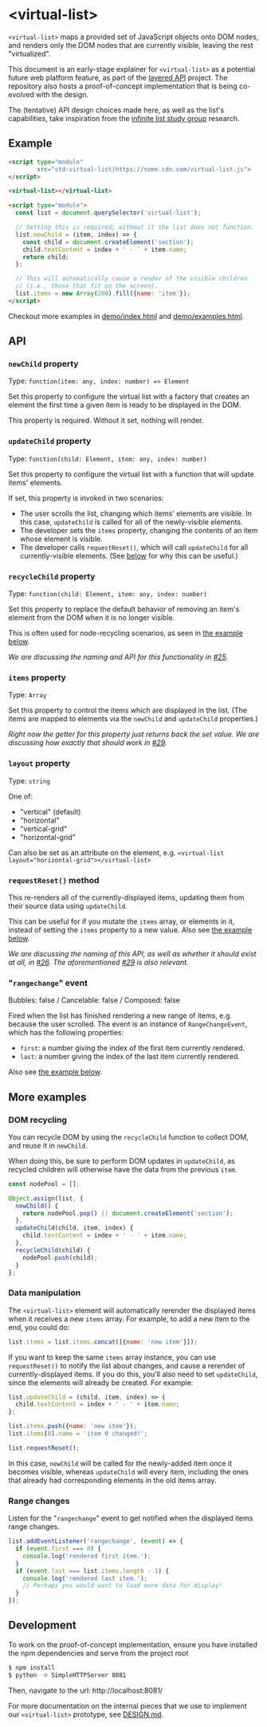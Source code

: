 # &lt;virtual-list&gt;

`<virtual-list>` maps a provided set of JavaScript objects onto DOM nodes, and renders only the DOM nodes that are currently visible, leaving the rest "virtualized".

This document is an early-stage explainer for `<virtual-list>` as a potential future web platform feature, as part of the [layered API](https://github.com/drufball/layered-apis) project. The repository also hosts a proof-of-concept implementation that is being co-evolved with the design.

The (tentative) API design choices made here, as well as the list's capabilities, take inspiration from the [infinite list study group](https://github.com/domenic/infinite-list-study-group) research.

## Example

```html
<script type="module"
        src="std:virtual-list|https://some.cdn.com/virtual-list.js">
</script>

<virtual-list></virtual-list>

<script type="module">
  const list = document.querySelector('virtual-list');

  // Setting this is required; without it the list does not function.
  list.newChild = (item, index) => {
    const child = document.createElement('section');
    child.textContent = index + ' - ' + item.name;
    return child;
  };

  // This will automatically cause a render of the visible children
  // (i.e., those that fit on the screen).
  list.items = new Array(200).fill({name: 'item'});
</script>
```

Checkout more examples in [demo/index.html](./demo/index.html) and [demo/examples.html](demo/examples.html).

## API

### `newChild` property

Type: `function(item: any, index: number) => Element`

Set this property to configure the virtual list with a factory that creates an element the first time a given item is ready to be displayed in the DOM.

This property is required. Without it set, nothing will render.

### `updateChild` property

Type: `function(child: Element, item: any, index: number)`

Set this property to configure the virtual list with a function that will update items' elements.

If set, this property is invoked in two scenarios:

* The user scrolls the list, changing which items' elements are visible. In this case, `updateChild` is called for all of the newly-visible elements.
* The developer sets the `items` property, changing the contents of an item whose element is visible.
* The developer calls `requestReset()`, which will call `updateChild` for all currently-visible elements. (See [below](#data-manipulation) for why this can be useful.)

### `recycleChild` property

Type: `function(child: Element, item: any, index: number)`

Set this property to replace the default behavior of removing an item's element from the DOM when it is no longer visible.

This is often used for node-recycling scenarios, as seen in [the example below](#dom-recycling).

_We are discussing the naming and API for this functionality in [#25](https://github.com/valdrinkoshi/virtual-list/issues/25)._

### `items` property

Type: `Array`

Set this property to control the items which are displayed in the list. (The items are mapped to elements via the `newChild` and `updateChild` properties.)

_Right now the getter for this property just returns back the set value. We are discussing how exactly that should work in [#29](https://github.com/valdrinkoshi/virtual-list/issues/29)._

### `layout` property

Type: `string`

One of:

* "vertical" (default)
* "horizontal"
* "vertical-grid"
* "horizontal-grid"

Can also be set as an attribute on the element, e.g. `<virtual-list layout="horizontal-grid"></virtual-list>`

### `requestReset()` method

This re-renders all of the currently-displayed items, updating them from their source data using `updateChild`.

This can be useful for if you mutate the `items` array, or elements in it, instead of setting the `items` property to a new value. Also see [the example below](#data-manipulation).

_We are discussing the naming of this API, as well as whether it should exist at all, in [#26](https://github.com/valdrinkoshi/virtual-list/issues/26). The aforementioned [#29](https://github.com/valdrinkoshi/virtual-list/issues/29) is also relevant._

### "`rangechange`" event

Bubbles: false / Cancelable: false / Composed: false

Fired when the list has finished rendering a new range of items, e.g. because the user scrolled. The event is an instance of `RangeChangeEvent`, which has the following properties:

- `first`: a number giving the index of the first item currently rendered.
- `last`: a number giving the index of the last item currently rendered.

Also see [the example below](#range-changes).

## More examples

### DOM recycling

You can recycle DOM by using the `recycleChild` function to collect DOM, and reuse it in `newChild`.

When doing this, be sure to perform DOM updates in `updateChild`, as recycled children will otherwise have the data from the previous `item`.

```js
const nodePool = [];

Object.assign(list, {
  newChild() {
    return nodePool.pop() || document.createElement('section');
  },
  updateChild(child, item, index) {
    child.textContent = index + ' - ' + item.name;
  },
  recycleChild(child) {
    nodePool.push(child);
  }
};
```

### Data manipulation

The `<virtual-list>` element will automatically rerender the displayed items when it receives a new `items` array. For example, to add a new item to the end, you could do:

```js
list.items = list.items.concat([{name: 'new item'}]);
```

If you want to keep the same `items` array instance, you can use `requestReset()` to notify the list about changes, and cause a rerender of currently-displayed items. If you do this, you'll also need to set `updateChild`, since the elements will already be created. For example:

```js
list.updateChild = (child, item, index) => {
  child.textContent = index + ' - ' + item.name;
};

list.items.push({name: 'new item'});
list.items[0].name = 'item 0 changed!';

list.requestReset();
```

In this case, `newChild` will be called for the newly-added item once it becomes visible, whereas `updateChild` will every item, including the ones that already had corresponding elements in the old items array.

### Range changes

Listen for the "`rangechange`" event to get notified when the displayed items range changes.

```js
list.addEventListener('rangechange', (event) => {
  if (event.first === 0) {
    console.log('rendered first item.');
  }
  if (event.last === list.items.length - 1) {
    console.log('rendered last item.');
    // Perhaps you would want to load more data for display!
  }
});
```

## Development

To work on the proof-of-concept implementation, ensure you have installed the npm dependencies and serve from the project root

```sh
$ npm install
$ python -m SimpleHTTPServer 8081
```

Then, navigate to the url: http://localhost:8081/

For more documentation on the internal pieces that we use to implement our `<virtual-list>` prototype, see [DESIGN.md](./DESIGN.md).
